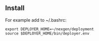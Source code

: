 


## Install

For example add to ~/.bashrc:

    export DEPLOYER_HOME=~/nexgen/deployment
    source $DEPLOYER_HOME/bin/deployer.env

